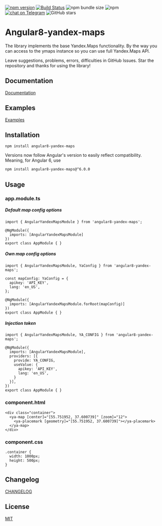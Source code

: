 [![npm version](https://badge.fury.io/js/angular8-yandex-maps.svg)](https://badge.fury.io/js/angular8-yandex-maps) [![Build Status](https://travis-ci.com/ddubrava/angular8-yandex-maps.svg?branch=master)](https://travis-ci.com/ddubrava/angular8-yandex-maps) ![npm bundle size](https://img.shields.io/bundlephobia/min/angular8-yandex-maps) ![npm](https://img.shields.io/npm/dm/angular8-yandex-maps) [![chat on Telegram](https://img.shields.io/badge/chat%20on-Telegram-brightgreen.svg)](https://t.me/angular_yandex_maps) ![GitHub stars](https://img.shields.io/github/stars/ddubrava/angular8-yandex-maps?style=social)

# Angular8-yandex-maps

The library implements the base Yandex.Maps functionality. By the way you can access to the ymaps instance so you can use full Yandex.Maps API.

Leave suggestions, problems, errors, difficulties in GitHub Issues. Star the repository and thanks for using the library!

## Documentation

[Documentation](https://ddubrava.github.io/angular8-yandex-maps/)

## Examples

[Examples](https://ddubrava.github.io/angular8-yandex-maps/#/examples)

## Installation

```
npm install angular8-yandex-maps
```

Versions now follow Angular's version to easily reflect compatibility.
Meaning, for Angular 6, use

```bash
npm install angular8-yandex-maps@^6.0.0
```

## Usage

### app.module.ts

##### Default map config options

```
import { AngularYandexMapsModule } from 'angular8-yandex-maps';

@NgModule({
  imports: [AngularYandexMapsModule]
})
export class AppModule { }
```

##### Own map config options

```
import { AngularYandexMapsModule, YaConfig } from 'angular8-yandex-maps';

const mapConfig: YaConfig = {
  apikey: 'API_KEY',
  lang: 'en_US',
};

@NgModule({
  imports: [AngularYandexMapsModule.forRoot(mapConfig)]
})
export class AppModule { }
```

##### Injection token

```
import { AngularYandexMapsModule, YA_CONFIG } from 'angular8-yandex-maps';

@NgModule({
  imports: [AngularYandexMapsModule],
  providers: [{
    provide: YA_CONFIG,
    useValue: {
      apikey: 'API_KEY',
      lang: 'en_US',
    }
  }],
})
export class AppModule { }
```

### component.html

```
<div class="container">
  <ya-map [center]="[55.751952, 37.600739]" [zoom]="12">
    <ya-placemark [geometry]="[55.751952, 37.600739]"></ya-placemark>
  </ya-map>
</div>
```

### component.css

```
.container {
  width: 1000px;
  height: 500px;
}
```

## Changelog

[CHANGELOG](https://github.com/ddubrava/angular8-yandex-maps/blob/develop/CHANGELOG.md)

## License

[MIT](https://github.com/ddubrava/angular8-yandex-maps/blob/develop/LICENSE.md)
